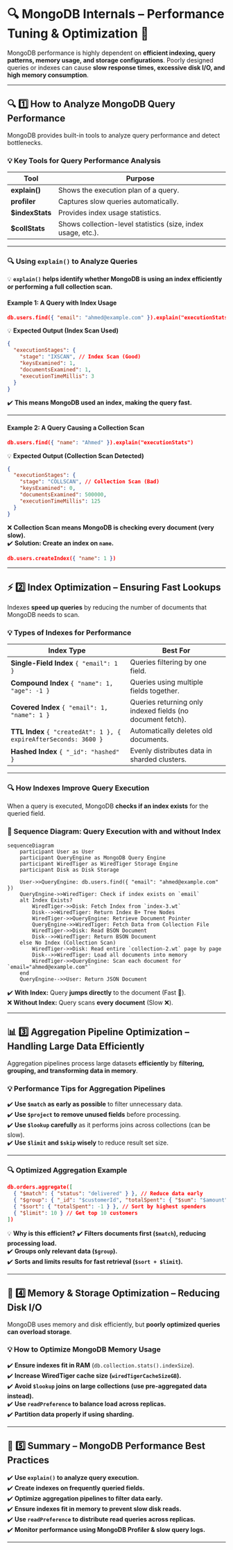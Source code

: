 # **🔍 MongoDB Internals – Performance Tuning & Optimization 🚀**

MongoDB performance is highly dependent on **efficient indexing, query patterns, memory usage, and storage configurations**. Poorly designed queries or indexes can cause **slow response times, excessive disk I/O, and high memory consumption**.

---

## **🔍 1️⃣ How to Analyze MongoDB Query Performance**

MongoDB provides built-in tools to analyze query performance and detect bottlenecks.

### **💡 Key Tools for Query Performance Analysis**

| **Tool**         | **Purpose**                                                  |
| ---------------- | ------------------------------------------------------------ |
| **explain()**    | Shows the execution plan of a query.                         |
| **profiler**     | Captures slow queries automatically.                         |
| **\$indexStats** | Provides index usage statistics.                             |
| **\$collStats**  | Shows collection-level statistics (size, index usage, etc.). |

---

### **🔍 Using `explain()` to Analyze Queries**

💡 **`explain()` helps identify whether MongoDB is using an index efficiently or performing a full collection scan.**

#### **Example 1: A Query with Index Usage**

```json
db.users.find({ "email": "ahmed@example.com" }).explain("executionStats")
```

💡 **Expected Output (Index Scan Used)**

```json
{
  "executionStages": {
    "stage": "IXSCAN", // Index Scan (Good)
    "keysExamined": 1,
    "documentsExamined": 1,
    "executionTimeMillis": 3
  }
}
```

✔️ **This means MongoDB used an index, making the query fast.**

---

#### **Example 2: A Query Causing a Collection Scan**

```json
db.users.find({ "name": "Ahmed" }).explain("executionStats")
```

💡 **Expected Output (Collection Scan Detected)**

```json
{
  "executionStages": {
    "stage": "COLLSCAN", // Collection Scan (Bad)
    "keysExamined": 0,
    "documentsExamined": 500000,
    "executionTimeMillis": 125
  }
}
```

❌ **Collection Scan means MongoDB is checking every document (very slow).**  
✔️ **Solution: Create an index on `name`.**

```json
db.users.createIndex({ "name": 1 })
```

---

## **⚡ 2️⃣ Index Optimization – Ensuring Fast Lookups**

Indexes **speed up queries** by reducing the number of documents that MongoDB needs to scan.

### **💡 Types of Indexes for Performance**

| **Index Type**                                                   | **Best For**                                               |
| ---------------------------------------------------------------- | ---------------------------------------------------------- |
| **Single-Field Index** `{ "email": 1 }`                          | Queries filtering by one field.                            |
| **Compound Index** `{ "name": 1, "age": -1 }`                    | Queries using multiple fields together.                    |
| **Covered Index** `{ "email": 1, "name": 1 }`                    | Queries returning only indexed fields (no document fetch). |
| **TTL Index** `{ "createdAt": 1 }, { expireAfterSeconds: 3600 }` | Automatically deletes old documents.                       |
| **Hashed Index** `{ "_id": "hashed" }`                           | Evenly distributes data in sharded clusters.               |

---

### **🔍 How Indexes Improve Query Execution**

When a query is executed, MongoDB **checks if an index exists** for the queried field.

### **🔄 Sequence Diagram: Query Execution with and without Index**

```mermaid
sequenceDiagram
    participant User as User
    participant QueryEngine as MongoDB Query Engine
    participant WiredTiger as WiredTiger Storage Engine
    participant Disk as Disk Storage

    User->>QueryEngine: db.users.find({ "email": "ahmed@example.com" })
    QueryEngine->>WiredTiger: Check if index exists on `email`
    alt Index Exists?
        WiredTiger->>Disk: Fetch Index from `index-3.wt`
        Disk-->>WiredTiger: Return Index B+ Tree Nodes
        WiredTiger->>QueryEngine: Retrieve Document Pointer
        QueryEngine->>WiredTiger: Fetch Data from Collection File
        WiredTiger->>Disk: Read BSON Document
        Disk-->>WiredTiger: Return BSON Document
    else No Index (Collection Scan)
        WiredTiger->>Disk: Read entire `collection-2.wt` page by page
        Disk-->>WiredTiger: Load all documents into memory
        WiredTiger->>QueryEngine: Scan each document for `email="ahmed@example.com"`
    end
    QueryEngine-->>User: Return JSON Document
```

✔️ **With Index:** Query **jumps directly** to the document (Fast 🚀).  
❌ **Without Index:** Query scans **every document** (Slow ❌).

---

## **📊 3️⃣ Aggregation Pipeline Optimization – Handling Large Data Efficiently**

Aggregation pipelines process large datasets **efficiently** by **filtering, grouping, and transforming data in memory**.

### **💡 Performance Tips for Aggregation Pipelines**

✔️ **Use `$match` as early as possible** to filter unnecessary data.  
✔️ **Use `$project` to remove unused fields** before processing.  
✔️ **Use `$lookup` carefully** as it performs joins across collections (can be slow).  
✔️ **Use `$limit` and `$skip` wisely** to reduce result set size.

---

### **🔍 Optimized Aggregation Example**

```json
db.orders.aggregate([
  { "$match": { "status": "delivered" } }, // Reduce data early
  { "$group": { "_id": "$customerId", "totalSpent": { "$sum": "$amount" } } }, // Group data
  { "$sort": { "totalSpent": -1 } }, // Sort by highest spenders
  { "$limit": 10 } // Get top 10 customers
])
```

💡 **Why is this efficient?**
✔️ **Filters documents first (`$match`), reducing processing load.**  
✔️ **Groups only relevant data (`$group`).**  
✔️ **Sorts and limits results for fast retrieval (`$sort + $limit`).**

---

## **💾 4️⃣ Memory & Storage Optimization – Reducing Disk I/O**

MongoDB uses memory and disk efficiently, but **poorly optimized queries can overload storage**.

### **💡 How to Optimize MongoDB Memory Usage**

✔️ **Ensure indexes fit in RAM** (`db.collection.stats().indexSize`).  
✔️ **Increase WiredTiger cache size (`wiredTigerCacheSizeGB`).**  
✔️ **Avoid `$lookup` joins on large collections (use pre-aggregated data instead).**  
✔️ **Use `readPreference` to balance load across replicas.**  
✔️ **Partition data properly if using sharding.**

---

## **🎯 5️⃣ Summary – MongoDB Performance Best Practices**

✔️ **Use `explain()` to analyze query execution.**  
✔️ **Create indexes on frequently queried fields.**  
✔️ **Optimize aggregation pipelines to filter data early.**  
✔️ **Ensure indexes fit in memory to prevent slow disk reads.**  
✔️ **Use `readPreference` to distribute read queries across replicas.**  
✔️ **Monitor performance using MongoDB Profiler & slow query logs.**

---
